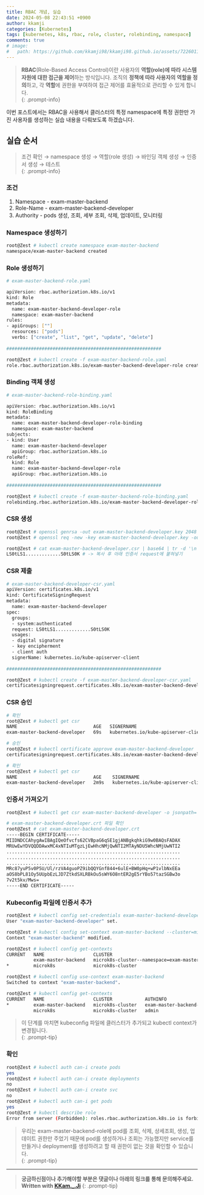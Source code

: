 ```yaml
---
title: RBAC 개념, 실습
date: 2024-05-08 22:43:51 +0900
author: kkamji
categories: [Kubernetes]
tags: [kubernetes, k8s, rbac, role, cluster, rolebinding, namespace]     # TAG names should always be lowercase
comments: true
# image:
#   path: https://github.com/kkamji98/kkamji98.github.io/assets/72260110/c39504c6-3de4-4b41-919b-5ef1b132106c
---
```

> **RBAC**(Role-Based Access Control)이란 사용자의 **역할(role)에 따라 시스템 자원에 대한 접근을 제어**하는 방식입니다. 조직의 **정책에 따라 사용자의 역할을 정의**하고, 각 **역할**에 권한을 부여하여 접근 제어를 효율적으로 관리할 수 있게 합니다.  
{: .prompt-info}

이번 포스트에서는 RBAC을 사용해서 클러스터의 특정 namespace에 특정 권한만 가진 사용자를 생성하는 실습 내용을 다뤄보도록 하겠습니다.

## 실습 순서

> 조건 확인 → namespace 생성 → 역할(role 생성) → 바인딩 객체 생성 → 인증서 생성 → 테스트  
{: .prompt-info}

### 조건

1. Namespace - exam-master-backend
2. Role-Name - exam-master-backend-developer
3. Authority - pods 생성, 조회, 세부 조회, 삭제, 업데이트, 모니터링

### Namespace 생성하기

```bash
root@Zest # kubectl create namespace exam-master-backend
namespace/exam-master-backend created
```

### Role 생성하기

```bash
# exam-master-backend-role.yaml

apiVersion: rbac.authorization.k8s.io/v1
kind: Role
metadata:
  name: exam-master-backend-developer-role
  namespace: exam-master-backend
rules:
- apiGroups: [""]
  resources: ["pods"]
  verbs: ["create", "list", "get", "update", "delete"]
  
#########################################################

root@Zest # kubectl create -f exam-master-backend-role.yaml
role.rbac.authorization.k8s.io/exam-master-backend-developer-role created
```

### Binding 객체 생성

```bash
# exam-master-backend-role-binding.yaml

apiVersion: rbac.authorization.k8s.io/v1
kind: RoleBinding
metadata:
  name: exam-master-backend-developer-role-binding
  namespace: exam-master-backend
subjects:
- kind: User
  name: exam-master-backend-developer
  apiGroup: rbac.authorization.k8s.io
roleRef:
  kind: Role
  name: exam-master-backend-developer-role
  apiGroup: rbac.authorization.k8s.io
  
#########################################################

root@Zest # kubectl create -f exam-master-backend-role-binding.yaml
rolebinding.rbac.authorization.k8s.io/exam-master-backend-developer-role-binding created
```

### CSR 생성

```bash
root@Zest # openssl genrsa -out exam-master-backend-developer.key 2048
root@Zest # openssl req -new -key exam-master-backend-developer.key -out exam-master-backend-developer.csr -subj "/CN=exam-master-backend-developer/O=exam-group"

root@Zest # cat exam-master-backend-developer.csr | base64 | tr -d '\n'
LS0tLS1.............S0tLS0K # -> 복사 후 아래 인증서 request에 붙혀넣기
```

### CSR 제출

```bash
# exam-master-backend-developer-csr.yaml
apiVersion: certificates.k8s.io/v1
kind: CertificateSigningRequest
metadata:
  name: exam-master-backend-developer
spec:
  groups:
  - system:authenticated
  request: LS0tLS1.............S0tLS0K
  usages:
  - digital signature
  - key encipherment
  - client auth
  signerName: kubernetes.io/kube-apiserver-client
  
#########################################################

root@Zest # kubectl create -f exam-master-backend-developer-csr.yaml 
certificatesigningrequest.certificates.k8s.io/exam-master-backend-developer created
```

### CSR 승인

```bash
# 확인 
root@Zest # kubectl get csr
NAME                            AGE   SIGNERNAME                            REQUESTOR   REQUESTEDDURATION   CONDITION
exam-master-backend-developer   69s   kubernetes.io/kube-apiserver-client   admin       <none>              Pending

# 승인
root@Zest # kubectl certificate approve exam-master-backend-developer
certificatesigningrequest.certificates.k8s.io/exam-master-backend-developer approved

# 확인
root@Zest # kubectl get csr
NAME                            AGE    SIGNERNAME                            REQUESTOR   REQUESTEDDURATION   CONDITION
exam-master-backend-developer   2m9s   kubernetes.io/kube-apiserver-client   admin       <none>              Approved,Issued
```

### 인증서 가져오기

```bash
root@Zest # kubectl get csr exam-master-backend-developer -o jsonpath='{.status.certificate}' | base64 --decode > exam-master-backend-developer.crt

# exam-master-backend-developer.crt 파일 확인
root@Zest # cat exam-master-backend-developer.crt
-----BEGIN CERTIFICATE-----
MIIDNDCCAhygAwIBAgIQeOfvcfs62CVBpaG6qSE1gjANBgkqhkiG9w0BAQsFADAX
MRUwEwYDVQQDDAwxMC4xNTIuMTgzLjEwHhcNMjQwNTI2MTAyNDU5WhcNMjUwNTI2
................................................................
................................................................
................................................................
MRc87yuP5v0P5U/Ul/rzVA4guoPZ9ibQQYGnf844+6ulE+BW0pHq+wP1vlbNxEEa
aOS8bPL81Oy5UUpbEzLJD7ZtkdSXLRBkOu5sWY6O8ntER2gE5rYBo57tazSGBw3o
7v2t5kv/Mws=
-----END CERTIFICATE-----
```

### Kubeconfig 파일에 인증서 추가

```bash
root@Zest # kubectl config set-credentials exam-master-backend-developer --client-certificate=exam-master-backend-developer.crt --client-key=exam-master-backend-developer.key
User "exam-master-backend-developer" set.

root@Zest # kubectl config set-context exam-master-backend --cluster=microk8s-cluster --namespace=exam-master-backend --user=exam-master-backend-developer
Context "exam-master-backend" modified.

root@Zest # kubectl config get-contexts
CURRENT   NAME                  CLUSTER                                           AUTHINFO                        NAMESPACE
          exam-master-backend   microk8s-cluster--namespace=exam-master-backend   exam-master-backend-developer   exam-master-backend
*         microk8s              microk8s-cluster                                  admin

root@Zest # kubectl config use-context exam-master-backend
Switched to context "exam-master-backend".

root@Zest # kubectl config get-contexts
CURRENT   NAME                  CLUSTER            AUTHINFO                        NAMESPACE
*         exam-master-backend   microk8s-cluster   exam-master-backend-developer   exam-master-backend
          microk8s              microk8s-cluster   admin
```

> 이 단계를 마치면 kubeconfig 파일에 클러스터가 추가되고 kubectl context가 변경됩니다.  
{: .prompt-tip}

### 확인

```bash
root@Zest # kubectl auth can-i create pods
yes
root@Zest # kubectl auth can-i create deployments
no
root@Zest # kubectl auth can-i create svc
no
root@Zest # kubectl auth can-i get pods
yes
root@Zest # kubectl describe role
Error from server (Forbidden): roles.rbac.authorization.k8s.io is forbidden: User "exam-master-backend-developer" cannot list resource "roles" in API group "rbac.authorization.k8s.io" in the namespace "exam-master-backend"
```

> 우리는 exam-master-backend-role에 pod를 조회, 삭제, 상세조회, 생성, 업데이트 권한만 주었기 때문에 pod를 생성하거나 조회는 가능했지만 service를 만들거나 deployment를 생성하려고 할 때 권한이 없는 것을 확인할 수 있습니다.  
{: .prompt-tip}

---
> **궁금하신점이나 추가해야할 부분은 댓글이나 아래의 링크를 통해 문의해주세요.**  
> **Written with [KKam.\_\.Ji](https://www.instagram.com/kkam._.ji/)**
{: .prompt-tip}
